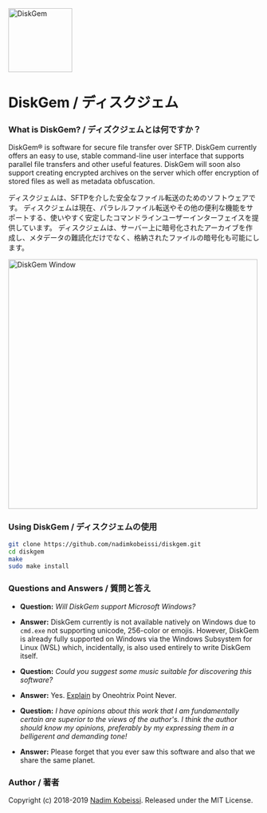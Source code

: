 <img src="https://diskgem.com/img/diskgem.svg" alt="DiskGem" width="128" />

# DiskGem / ディスクジェム

### What is DiskGem? / ディズクジェムとは何ですか？
DiskGem® is software for secure file transfer over SFTP. 
DiskGem currently offers an easy to use, stable command-line user interface that supports parallel file transfers and other useful features. DiskGem will soon also support creating encrypted archives on the server which offer encryption of stored files as well as metadata obfuscation.

ディスクジェムは、SFTPを介した安全なファイル転送のためのソフトウェアです。
ディスクジェムは現在、パラレルファイル転送やその他の便利な機能をサポートする、使いやすく安定したコマンドラインユーザーインターフェイスを提供しています。 ディスクジェムは、サーバー上に暗号化されたアーカイブを作成し、メタデータの難読化だけでなく、格納されたファイルの暗号化も可能にします。

<img src="https://diskgem.com/img/window.png" alt="DiskGem Window" width="500" />

### Using DiskGem / ディスクジェムの使用
```sh
git clone https://github.com/nadimkobeissi/diskgem.git
cd diskgem
make
sudo make install
```

### Questions and Answers / 質問と答え

- **Question:** _Will DiskGem support Microsoft Windows?_
- **Answer:** DiskGem currently is not available natively on Windows due to `cmd.exe` not supporting unicode, 256-color or emojis. However, DiskGem is already fully supported on Windows via the Windows Subsystem for Linux (WSL) which, incidentally, is also used entirely to write DiskGem itself.

- **Question:** _Could you suggest some music suitable for discovering this software?_
- **Answer:** Yes. [Explain](https://oneohtrixpointnever1.bandcamp.com/track/explain) by Oneohtrix Point Never.

- **Question:** _I have opinions about this work that I am fundamentally certain are superior to the views of the author's. I think the author should know my opinions, preferably by my expressing them in a belligerent and demanding tone!_
- **Answer:** Please forget that you ever saw this software and also that we share the same planet.

### Author / 著者
Copyright (c) 2018-2019 [Nadim Kobeissi](https://nadim.computer). Released under the MIT License.
